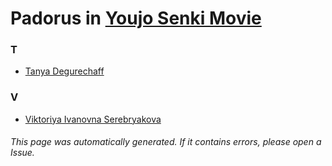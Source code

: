 # Padorus in [Youjo Senki Movie](https://myanimelist.net/anime/37055/Youjo_Senki_Movie)

### T
* [Tanya Degurechaff](https://github.com/shadow578/Project-Padoru/blob/master/table-of-contents/characters/TanyaDegurechaff.md)

### V
* [Viktoriya Ivanovna Serebryakova](https://github.com/shadow578/Project-Padoru/blob/master/table-of-contents/characters/ViktoriyaIvanovnaSerebryakova.md)

###### This page was automatically generated. If it contains errors, please open a Issue.
